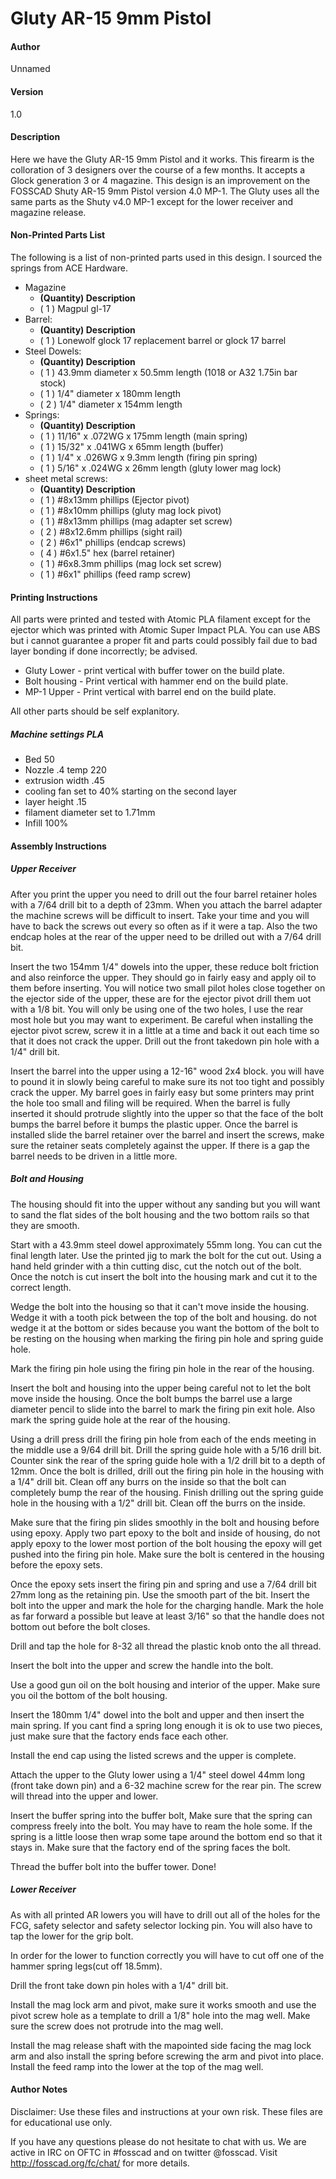 # Gluty AR-15 9mm Pistol

#### Author

Unnamed 

#### Version

1.0
  
#### Description

Here we have the Gluty AR-15 9mm Pistol and it works. This firearm is the colloration of 3 designers over the course of a few months. It accepts a Glock generation 3 or 4 magazine. This design is an improvement on the FOSSCAD Shuty AR-15 9mm Pistol version 4.0 MP-1. The Gluty uses all the same parts as the Shuty v4.0 MP-1 except for the lower receiver and magazine release.

#### Non-Printed Parts List
The following is a list of non-printed parts used in this design. I sourced the springs from ACE Hardware.

* Magazine
    * **(Quantity) Description**
    * ( 1 ) Magpul gl-17
* Barrel:
    * **(Quantity) Description**
    * ( 1 ) Lonewolf glock 17 replacement barrel or glock 17 barrel
* Steel Dowels:
    * **(Quantity) Description**
    * ( 1 ) 43.9mm diameter x 50.5mm length (1018 or A32 1.75in bar  stock)
    * ( 1 ) 1/4" diameter x 180mm length
    * ( 2 ) 1/4" diameter x 154mm length
* Springs:
    * **(Quantity) Description**
    * ( 1 ) 11/16" x .072WG x 175mm length (main spring)
    * ( 1 ) 15/32" x .041WG x 65mm length (buffer)
    * ( 1 ) 1/4" x .026WG x  9.3mm length (firing pin spring)         
    * ( 1 ) 5/16" x .024WG x 26mm length (gluty lower mag lock)
* sheet metal screws:
    * **(Quantity) Description**
    * ( 1 ) #8x13mm phillips (Ejector pivot)
    * ( 1 ) #8x10mm phillips (gluty mag lock pivot)
    * ( 1 ) #8x13mm phillips (mag adapter set screw)
    * ( 2 ) #8x12.6mm phillips (sight rail)
    * ( 2 ) #6x1" phillips (endcap screws)
    * ( 4 ) #6x1.5" hex (barrel retainer)
    * ( 1 ) #6x8.3mm phillips (mag lock set screw)
    * ( 1 ) #6x1" phillips (feed ramp screw)

#### Printing Instructions

All parts were printed and tested with Atomic PLA filament except for the ejector which was printed with Atomic Super Impact PLA. You can use ABS but i cannot guarantee a proper fit and parts could possibly fail due to bad layer bonding if done incorrectly; be advised. 

* Gluty Lower - print vertical with buffer tower on the build plate.
* Bolt housing - Print vertical with hammer end on the build plate.
* MP-1 Upper - Print vertical with barrel end on the build plate.

All other parts should be self explanitory. 

##### Machine settings PLA
* Bed 50
* Nozzle .4 temp 220
* extrusion width .45
* cooling fan set to 40% starting on the second layer
* layer height .15
* filament diameter set to 1.71mm
* Infill 100%

#### Assembly Instructions

##### Upper Receiver

After you print the upper you need to drill out the four barrel retainer holes with a 7/64 drill bit to a depth of 23mm. When you attach the barrel adapter the machine screws will be difficult to insert. Take your time and you will have to back the screws out every so often as if it were a tap. Also the two endcap holes at the rear of the upper need to be drilled out with a 7/64 drill bit. 

Insert the two 154mm 1/4" dowels into the upper, these reduce bolt friction and also reinforce the upper. They should go in fairly easy and apply oil to them before inserting. You will notice two small pilot holes close together on the ejector side of the upper, these are for the ejector pivot drill them uot with a 1/8 bit. You will only be using one of the two holes, I use the rear most hole but you may want to experiment. Be careful when installing the ejector pivot screw, screw it in a little at a time and back it out each time so that it does not crack the upper. Drill out the front takedown pin hole with a 1/4" drill bit.

Insert the barrel into the upper using a 12-16" wood 2x4 block. you will have to pound it in slowly being careful to make sure its not too tight and possibly crack the upper. My barrel goes in fairly easy but some printers may print the hole too small and filing will be required. When the barrel is fully inserted it should protrude slightly into the upper so that the face of the bolt bumps the barrel before it bumps the plastic upper. Once the barrel is installed slide the barrel retainer over the barrel and insert the screws, make sure the retainer seats completely against the upper. If there is a gap the barrel needs to be driven in a little more.

##### Bolt and Housing

The housing should fit into the upper without any sanding but you will want to sand the flat sides of the bolt housing and the two bottom rails so that they are smooth.

Start with a 43.9mm steel dowel approximately 55mm long. You can cut the final length later. Use the printed jig to mark the bolt for the cut out. Using a hand held grinder with a thin cutting disc, cut the notch out of the bolt. Once the notch is cut insert the bolt into the housing mark and cut it to the correct length. 

Wedge the bolt into the housing so that it can't move inside the housing. Wedge it with a tooth pick between the top of the bolt and housing. do not wedge it at the bottom or sides because you want the bottom of the bolt to be resting on the housing when marking the firing pin hole and spring guide hole. 

Mark the firing pin hole using the firing pin hole in the rear of the housing. 

Insert the bolt and housing into the upper being careful not to let the bolt move inside the housing. Once the bolt bumps the barrel use a large diameter pencil to slide into the barrel to mark the firing pin exit hole. Also mark the spring guide hole at the rear of the housing. 

Using a drill press drill the firing pin hole from each of the ends meeting in the middle use a 9/64 drill bit. Drill the spring guide hole with a 5/16 drill bit. Counter sink the rear of the spring guide hole with a 1/2 drill bit to a depth of 12mm. Once the bolt is drilled, drill out the firing pin hole in the housing with a 1/4" drill bit. Clean off any burrs on the inside so that the bolt can completely bump the rear of the housing. Finish drilling out the spring guide hole in the housing with a 1/2" drill bit. Clean off the burrs on the inside. 

Make sure that the firing pin slides smoothly in the bolt and housing before using epoxy. Apply two part epoxy to the bolt and inside of housing, do not apply epoxy to the lower most portion of the bolt housing the epoxy will get pushed into the firing pin hole. Make sure the bolt is centered in the housing before the epoxy sets. 

Once the epoxy sets insert the firing pin and spring and use a 7/64 drill bit 27mm long as the retaining pin. Use the smooth part of the bit. Insert the bolt into the upper and mark the hole for the charging handle. Mark the hole as far forward a possible but leave at least 3/16" so that the handle does not bottom out before the bolt closes. 

Drill and tap the hole for 8-32 all thread the plastic knob onto the all thread. 

Insert the bolt into the upper and screw the handle into the bolt. 

Use a good gun oil on the bolt housing and interior of the upper. Make sure you oil the bottom of the bolt housing. 

Insert the 180mm 1/4" dowel into the bolt and upper and then insert the main spring. If you cant find a spring long enough it is ok to use two pieces, just make sure that the factory ends face each other. 

Install the end cap using the listed screws and the upper is complete. 

Attach the upper to the Gluty lower using a 1/4" steel dowel 44mm long (front take down pin) and a 6-32 machine screw for the rear pin. The screw will thread into the upper and lower. 

Insert the buffer spring into the buffer bolt, Make sure that the spring can compress freely into the bolt. You may have to ream the hole some. If the spring is a little loose then wrap some tape around the bottom end so that it stays in. Make sure that the factory end of the spring faces the bolt. 

Thread the buffer bolt into the buffer tower. Done!

##### Lower Receiver

As with all printed AR lowers you will have to drill out all of the holes for the FCG, safety selector and safety selector locking pin. You will also have to tap the lower for the grip bolt. 

In order for the lower to function correctly you will have to cut off one of the hammer spring legs(cut off 18.5mm). 

Drill the front take down pin holes with a 1/4" drill bit.

Install the mag lock arm and pivot, make sure it works smooth and use the pivot screw hole as a template to drill a 1/8" hole into the mag well. Make sure the screw does not protrude into the mag well. 

Install the mag release shaft with the mapointed side facing the mag lock arm and also install the spring before screwing the arm and pivot into place. Install the feed ramp into the lower at the top of the mag well. 

#### Author Notes

Disclaimer: Use these files and instructions at your own risk. These files are for educational use only. 

If you have any questions please do not hesitate to chat with us. We are active in IRC on OFTC in #fosscad and on twitter @fosscad. Visit http://fosscad.org/fc/chat/ for more details.

